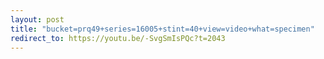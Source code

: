 ```yaml
---
layout: post
title: "bucket=prq49+series=16005+stint=40+view=video+what=specimen"
redirect_to: https://youtu.be/-SvgSmIsPQc?t=2043
---
```

